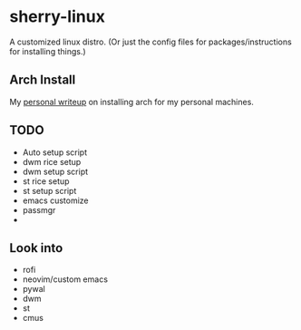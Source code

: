 # sherry-linux
A customized linux distro. (Or just the config files for packages/instructions for installing things.)

## Arch Install
My [personal writeup](https://github.com/PeterK85/sherry-linux/tree/master/arch_install) on installing arch for my personal machines. 

## TODO
+ Auto setup script
+ dwm rice setup
+ dwm setup script
+ st rice setup
+ st setup script
+ emacs customize
+ passmgr
+ 

## Look into
+ rofi
+ neovim/custom emacs 
+ pywal
+ dwm
+ st
+ cmus
